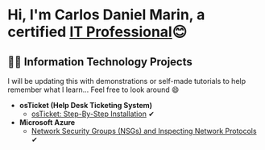 <h1>Hi, I'm Carlos Daniel Marin, a certified <a href="https://www.linkedin.com/in/carlos-marin-05210317a/">IT Professional</a>😊</h1>

<h2>👨‍💻 Information Technology Projects</h2>

I will be updating this with demonstrations or self-made tutorials to help remember what I learn... Feel free to look around 😄

- <b>osTicket (Help Desk Ticketing System)</b>
  - [osTicket: Step-By-Step Installation](https://github.com/CarlosMHEX/osticket-prereqs) ✔
- <b>Microsoft Azure</b>
  - [Network Security Groups (NSGs) and Inspecting Network Protocols](https://github.com/CarlosMHEX/NSGs-Inspecting-Network-Protocols) ✔
